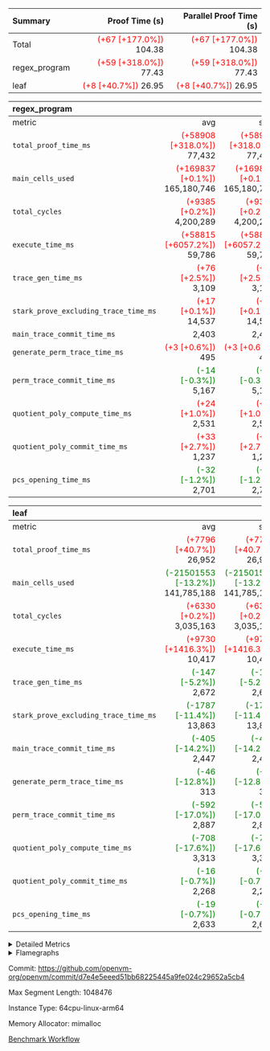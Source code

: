 | Summary | Proof Time (s) | Parallel Proof Time (s) |
|:---|---:|---:|
| Total | <span style='color: red'>(+67 [+177.0%])</span> 104.38 | <span style='color: red'>(+67 [+177.0%])</span> 104.38 |
| regex_program | <span style='color: red'>(+59 [+318.0%])</span> 77.43 | <span style='color: red'>(+59 [+318.0%])</span> 77.43 |
| leaf | <span style='color: red'>(+8 [+40.7%])</span> 26.95 | <span style='color: red'>(+8 [+40.7%])</span> 26.95 |


| regex_program |||||
|:---|---:|---:|---:|---:|
|metric|avg|sum|max|min|
| `total_proof_time_ms ` | <span style='color: red'>(+58908 [+318.0%])</span> 77,432 | <span style='color: red'>(+58908 [+318.0%])</span> 77,432 | <span style='color: red'>(+58908 [+318.0%])</span> 77,432 | <span style='color: red'>(+58908 [+318.0%])</span> 77,432 |
| `main_cells_used     ` | <span style='color: red'>(+169837 [+0.1%])</span> 165,180,746 | <span style='color: red'>(+169837 [+0.1%])</span> 165,180,746 | <span style='color: red'>(+169837 [+0.1%])</span> 165,180,746 | <span style='color: red'>(+169837 [+0.1%])</span> 165,180,746 |
| `total_cycles        ` | <span style='color: red'>(+9385 [+0.2%])</span> 4,200,289 | <span style='color: red'>(+9385 [+0.2%])</span> 4,200,289 | <span style='color: red'>(+9385 [+0.2%])</span> 4,200,289 | <span style='color: red'>(+9385 [+0.2%])</span> 4,200,289 |
| `execute_time_ms     ` | <span style='color: red'>(+58815 [+6057.2%])</span> 59,786 | <span style='color: red'>(+58815 [+6057.2%])</span> 59,786 | <span style='color: red'>(+58815 [+6057.2%])</span> 59,786 | <span style='color: red'>(+58815 [+6057.2%])</span> 59,786 |
| `trace_gen_time_ms   ` | <span style='color: red'>(+76 [+2.5%])</span> 3,109 | <span style='color: red'>(+76 [+2.5%])</span> 3,109 | <span style='color: red'>(+76 [+2.5%])</span> 3,109 | <span style='color: red'>(+76 [+2.5%])</span> 3,109 |
| `stark_prove_excluding_trace_time_ms` | <span style='color: red'>(+17 [+0.1%])</span> 14,537 | <span style='color: red'>(+17 [+0.1%])</span> 14,537 | <span style='color: red'>(+17 [+0.1%])</span> 14,537 | <span style='color: red'>(+17 [+0.1%])</span> 14,537 |
| `main_trace_commit_time_ms` |  2,403 |  2,403 |  2,403 |  2,403 |
| `generate_perm_trace_time_ms` | <span style='color: red'>(+3 [+0.6%])</span> 495 | <span style='color: red'>(+3 [+0.6%])</span> 495 | <span style='color: red'>(+3 [+0.6%])</span> 495 | <span style='color: red'>(+3 [+0.6%])</span> 495 |
| `perm_trace_commit_time_ms` | <span style='color: green'>(-14 [-0.3%])</span> 5,167 | <span style='color: green'>(-14 [-0.3%])</span> 5,167 | <span style='color: green'>(-14 [-0.3%])</span> 5,167 | <span style='color: green'>(-14 [-0.3%])</span> 5,167 |
| `quotient_poly_compute_time_ms` | <span style='color: red'>(+24 [+1.0%])</span> 2,531 | <span style='color: red'>(+24 [+1.0%])</span> 2,531 | <span style='color: red'>(+24 [+1.0%])</span> 2,531 | <span style='color: red'>(+24 [+1.0%])</span> 2,531 |
| `quotient_poly_commit_time_ms` | <span style='color: red'>(+33 [+2.7%])</span> 1,237 | <span style='color: red'>(+33 [+2.7%])</span> 1,237 | <span style='color: red'>(+33 [+2.7%])</span> 1,237 | <span style='color: red'>(+33 [+2.7%])</span> 1,237 |
| `pcs_opening_time_ms ` | <span style='color: green'>(-32 [-1.2%])</span> 2,701 | <span style='color: green'>(-32 [-1.2%])</span> 2,701 | <span style='color: green'>(-32 [-1.2%])</span> 2,701 | <span style='color: green'>(-32 [-1.2%])</span> 2,701 |

| leaf |||||
|:---|---:|---:|---:|---:|
|metric|avg|sum|max|min|
| `total_proof_time_ms ` | <span style='color: red'>(+7796 [+40.7%])</span> 26,952 | <span style='color: red'>(+7796 [+40.7%])</span> 26,952 | <span style='color: red'>(+7796 [+40.7%])</span> 26,952 | <span style='color: red'>(+7796 [+40.7%])</span> 26,952 |
| `main_cells_used     ` | <span style='color: green'>(-21501553 [-13.2%])</span> 141,785,188 | <span style='color: green'>(-21501553 [-13.2%])</span> 141,785,188 | <span style='color: green'>(-21501553 [-13.2%])</span> 141,785,188 | <span style='color: green'>(-21501553 [-13.2%])</span> 141,785,188 |
| `total_cycles        ` | <span style='color: red'>(+6330 [+0.2%])</span> 3,035,163 | <span style='color: red'>(+6330 [+0.2%])</span> 3,035,163 | <span style='color: red'>(+6330 [+0.2%])</span> 3,035,163 | <span style='color: red'>(+6330 [+0.2%])</span> 3,035,163 |
| `execute_time_ms     ` | <span style='color: red'>(+9730 [+1416.3%])</span> 10,417 | <span style='color: red'>(+9730 [+1416.3%])</span> 10,417 | <span style='color: red'>(+9730 [+1416.3%])</span> 10,417 | <span style='color: red'>(+9730 [+1416.3%])</span> 10,417 |
| `trace_gen_time_ms   ` | <span style='color: green'>(-147 [-5.2%])</span> 2,672 | <span style='color: green'>(-147 [-5.2%])</span> 2,672 | <span style='color: green'>(-147 [-5.2%])</span> 2,672 | <span style='color: green'>(-147 [-5.2%])</span> 2,672 |
| `stark_prove_excluding_trace_time_ms` | <span style='color: green'>(-1787 [-11.4%])</span> 13,863 | <span style='color: green'>(-1787 [-11.4%])</span> 13,863 | <span style='color: green'>(-1787 [-11.4%])</span> 13,863 | <span style='color: green'>(-1787 [-11.4%])</span> 13,863 |
| `main_trace_commit_time_ms` | <span style='color: green'>(-405 [-14.2%])</span> 2,447 | <span style='color: green'>(-405 [-14.2%])</span> 2,447 | <span style='color: green'>(-405 [-14.2%])</span> 2,447 | <span style='color: green'>(-405 [-14.2%])</span> 2,447 |
| `generate_perm_trace_time_ms` | <span style='color: green'>(-46 [-12.8%])</span> 313 | <span style='color: green'>(-46 [-12.8%])</span> 313 | <span style='color: green'>(-46 [-12.8%])</span> 313 | <span style='color: green'>(-46 [-12.8%])</span> 313 |
| `perm_trace_commit_time_ms` | <span style='color: green'>(-592 [-17.0%])</span> 2,887 | <span style='color: green'>(-592 [-17.0%])</span> 2,887 | <span style='color: green'>(-592 [-17.0%])</span> 2,887 | <span style='color: green'>(-592 [-17.0%])</span> 2,887 |
| `quotient_poly_compute_time_ms` | <span style='color: green'>(-708 [-17.6%])</span> 3,313 | <span style='color: green'>(-708 [-17.6%])</span> 3,313 | <span style='color: green'>(-708 [-17.6%])</span> 3,313 | <span style='color: green'>(-708 [-17.6%])</span> 3,313 |
| `quotient_poly_commit_time_ms` | <span style='color: green'>(-16 [-0.7%])</span> 2,268 | <span style='color: green'>(-16 [-0.7%])</span> 2,268 | <span style='color: green'>(-16 [-0.7%])</span> 2,268 | <span style='color: green'>(-16 [-0.7%])</span> 2,268 |
| `pcs_opening_time_ms ` | <span style='color: green'>(-19 [-0.7%])</span> 2,633 | <span style='color: green'>(-19 [-0.7%])</span> 2,633 | <span style='color: green'>(-19 [-0.7%])</span> 2,633 | <span style='color: green'>(-19 [-0.7%])</span> 2,633 |



<details>
<summary>Detailed Metrics</summary>

| group | num_segments | keygen_time_ms | commit_exe_time_ms |
| --- | --- | --- | --- |
| regex_program | 1 | 639 | 43 | 

| group | air_name | quotient_deg | interactions | constraints |
| --- | --- | --- | --- | --- |
| leaf | AccessAdapterAir<2> | 4 | 5 | 12 | 
| leaf | AccessAdapterAir<4> | 4 | 5 | 12 | 
| leaf | AccessAdapterAir<8> | 4 | 5 | 12 | 
| leaf | FriReducedOpeningAir | 4 | 31 | 53 | 
| leaf | NativePoseidon2Air<BabyBearParameters>, 1> | 4 | 176 | 590 | 
| leaf | PhantomAir | 4 | 3 | 4 | 
| leaf | ProgramAir | 1 | 1 | 4 | 
| leaf | VariableRangeCheckerAir | 1 | 1 | 4 | 
| leaf | VmAirWrapper<BranchNativeAdapterAir, BranchEqualCoreAir<1> | 2 | 11 | 23 | 
| leaf | VmAirWrapper<JalNativeAdapterAir, JalCoreAir> | 4 | 7 | 6 | 
| leaf | VmAirWrapper<NativeAdapterAir<2, 0>, PublicValuesCoreAir> | 4 | 11 | 23 | 
| leaf | VmAirWrapper<NativeAdapterAir<2, 1>, FieldArithmeticCoreAir> | 4 | 15 | 23 | 
| leaf | VmAirWrapper<NativeLoadStoreAdapterAir<1>, NativeLoadStoreCoreAir<1> | 4 | 15 | 20 | 
| leaf | VmAirWrapper<NativeLoadStoreAdapterAir<4>, NativeLoadStoreCoreAir<4> | 4 | 15 | 20 | 
| leaf | VmAirWrapper<NativeVectorizedAdapterAir<4>, FieldExtensionCoreAir> | 4 | 15 | 23 | 
| leaf | VmConnectorAir | 4 | 3 | 8 | 
| leaf | VolatileBoundaryAir | 4 | 4 | 16 | 
| regex_program | AccessAdapterAir<16> | 2 | 5 | 14 | 
| regex_program | AccessAdapterAir<2> | 2 | 5 | 14 | 
| regex_program | AccessAdapterAir<32> | 2 | 5 | 14 | 
| regex_program | AccessAdapterAir<4> | 2 | 5 | 14 | 
| regex_program | AccessAdapterAir<64> | 2 | 5 | 14 | 
| regex_program | AccessAdapterAir<8> | 2 | 5 | 14 | 
| regex_program | BitwiseOperationLookupAir<8> | 2 | 2 | 4 | 
| regex_program | KeccakVmAir | 2 | 321 | 4,571 | 
| regex_program | MemoryMerkleAir<8> | 2 | 4 | 40 | 
| regex_program | PersistentBoundaryAir<8> | 2 | 3 | 6 | 
| regex_program | PhantomAir | 2 | 3 | 5 | 
| regex_program | Poseidon2PeripheryAir<BabyBearParameters>, 1> | 2 | 1 | 286 | 
| regex_program | ProgramAir | 1 | 1 | 4 | 
| regex_program | RangeTupleCheckerAir<2> | 1 | 1 | 4 | 
| regex_program | VariableRangeCheckerAir | 1 | 1 | 4 | 
| regex_program | VmAirWrapper<Rv32BaseAluAdapterAir, BaseAluCoreAir<4, 8> | 2 | 19 | 43 | 
| regex_program | VmAirWrapper<Rv32BaseAluAdapterAir, LessThanCoreAir<4, 8> | 2 | 17 | 39 | 
| regex_program | VmAirWrapper<Rv32BaseAluAdapterAir, ShiftCoreAir<4, 8> | 2 | 23 | 90 | 
| regex_program | VmAirWrapper<Rv32BranchAdapterAir, BranchEqualCoreAir<4> | 2 | 11 | 25 | 
| regex_program | VmAirWrapper<Rv32BranchAdapterAir, BranchLessThanCoreAir<4, 8> | 2 | 13 | 41 | 
| regex_program | VmAirWrapper<Rv32CondRdWriteAdapterAir, Rv32JalLuiCoreAir> | 2 | 10 | 22 | 
| regex_program | VmAirWrapper<Rv32HintStoreAdapterAir, Rv32HintStoreCoreAir> | 2 | 15 | 17 | 
| regex_program | VmAirWrapper<Rv32JalrAdapterAir, Rv32JalrCoreAir> | 2 | 16 | 20 | 
| regex_program | VmAirWrapper<Rv32LoadStoreAdapterAir, LoadSignExtendCoreAir<4, 8> | 2 | 18 | 33 | 
| regex_program | VmAirWrapper<Rv32LoadStoreAdapterAir, LoadStoreCoreAir<4> | 2 | 17 | 38 | 
| regex_program | VmAirWrapper<Rv32MultAdapterAir, DivRemCoreAir<4, 8> | 2 | 25 | 88 | 
| regex_program | VmAirWrapper<Rv32MultAdapterAir, MulHCoreAir<4, 8> | 2 | 24 | 38 | 
| regex_program | VmAirWrapper<Rv32MultAdapterAir, MultiplicationCoreAir<4, 8> | 2 | 19 | 26 | 
| regex_program | VmAirWrapper<Rv32RdWriteAdapterAir, Rv32AuipcCoreAir> | 2 | 11 | 15 | 
| regex_program | VmConnectorAir | 2 | 3 | 9 | 

| group | air_name | dsl_ir | idx | opcode | cells_used |
| --- | --- | --- | --- | --- | --- |
| leaf | <BranchNativeAdapterAir,BranchEqualCoreAir<1>> | AssertEqE | 0 | BNE | 6,348 | 
| leaf | <BranchNativeAdapterAir,BranchEqualCoreAir<1>> | AssertEqEI | 0 | BNE | 92 | 
| leaf | <BranchNativeAdapterAir,BranchEqualCoreAir<1>> | AssertEqF | 0 | BNE | 72,312 | 
| leaf | <BranchNativeAdapterAir,BranchEqualCoreAir<1>> | AssertEqV | 0 | BNE | 36,110 | 
| leaf | <BranchNativeAdapterAir,BranchEqualCoreAir<1>> | AssertEqVI | 0 | BNE | 7,337 | 
| leaf | <BranchNativeAdapterAir,BranchEqualCoreAir<1>> | AssertNonZero | 0 | BEQ | 23 | 
| leaf | <BranchNativeAdapterAir,BranchEqualCoreAir<1>> | IfEq | 0 | BNE | 3,312 | 
| leaf | <BranchNativeAdapterAir,BranchEqualCoreAir<1>> | IfEqI | 0 | BNE | 566,191 | 
| leaf | <BranchNativeAdapterAir,BranchEqualCoreAir<1>> | IfNe | 0 | BEQ | 3,381 | 
| leaf | <BranchNativeAdapterAir,BranchEqualCoreAir<1>> | IfNeI | 0 | BEQ | 3,105 | 
| leaf | <BranchNativeAdapterAir,BranchEqualCoreAir<1>> | ZipFor | 0 | BNE | 13,254,785 | 
| leaf | <JalNativeAdapterAir,JalCoreAir> |  | 0 | JAL | 10 | 
| leaf | <JalNativeAdapterAir,JalCoreAir> | IfEqI | 0 | JAL | 91,600 | 
| leaf | <JalNativeAdapterAir,JalCoreAir> | IfNe | 0 | JAL | 30 | 
| leaf | <JalNativeAdapterAir,JalCoreAir> | ZipFor | 0 | JAL | 348,480 | 
| leaf | <NativeAdapterAir<2, 0>,PublicValuesCoreAir> | Publish | 0 | PUBLISH | 828 | 
| leaf | <NativeAdapterAir<2, 1>,FieldArithmeticCoreAir> |  | 0 | ADD | 30 | 
| leaf | <NativeAdapterAir<2, 1>,FieldArithmeticCoreAir> | AddEFFI | 0 | ADD | 23,280 | 
| leaf | <NativeAdapterAir<2, 1>,FieldArithmeticCoreAir> | AddEFI | 0 | ADD | 25,800 | 
| leaf | <NativeAdapterAir<2, 1>,FieldArithmeticCoreAir> | AddEI | 0 | ADD | 2,780,160 | 
| leaf | <NativeAdapterAir<2, 1>,FieldArithmeticCoreAir> | AddF | 0 | ADD | 94,650 | 
| leaf | <NativeAdapterAir<2, 1>,FieldArithmeticCoreAir> | AddFI | 0 | ADD | 490,860 | 
| leaf | <NativeAdapterAir<2, 1>,FieldArithmeticCoreAir> | AddV | 0 | ADD | 1,379,730 | 
| leaf | <NativeAdapterAir<2, 1>,FieldArithmeticCoreAir> | AddVI | 0 | ADD | 3,119,640 | 
| leaf | <NativeAdapterAir<2, 1>,FieldArithmeticCoreAir> | Alloc | 0 | ADD | 3,443,820 | 
| leaf | <NativeAdapterAir<2, 1>,FieldArithmeticCoreAir> | Alloc | 0 | MUL | 950,910 | 
| leaf | <NativeAdapterAir<2, 1>,FieldArithmeticCoreAir> | CastFV | 0 | ADD | 4,620 | 
| leaf | <NativeAdapterAir<2, 1>,FieldArithmeticCoreAir> | DivEIN | 0 | ADD | 9,000 | 
| leaf | <NativeAdapterAir<2, 1>,FieldArithmeticCoreAir> | DivF | 0 | DIV | 231,840 | 
| leaf | <NativeAdapterAir<2, 1>,FieldArithmeticCoreAir> | DivFIN | 0 | DIV | 5,310 | 
| leaf | <NativeAdapterAir<2, 1>,FieldArithmeticCoreAir> | ImmE | 0 | ADD | 492,360 | 
| leaf | <NativeAdapterAir<2, 1>,FieldArithmeticCoreAir> | ImmF | 0 | ADD | 139,110 | 
| leaf | <NativeAdapterAir<2, 1>,FieldArithmeticCoreAir> | ImmV | 0 | ADD | 171,630 | 
| leaf | <NativeAdapterAir<2, 1>,FieldArithmeticCoreAir> | LoadE | 0 | ADD | 356,580 | 
| leaf | <NativeAdapterAir<2, 1>,FieldArithmeticCoreAir> | LoadE | 0 | MUL | 356,580 | 
| leaf | <NativeAdapterAir<2, 1>,FieldArithmeticCoreAir> | LoadF | 0 | ADD | 464,760 | 
| leaf | <NativeAdapterAir<2, 1>,FieldArithmeticCoreAir> | LoadF | 0 | MUL | 310,410 | 
| leaf | <NativeAdapterAir<2, 1>,FieldArithmeticCoreAir> | LoadHeapPtr | 0 | ADD | 30 | 
| leaf | <NativeAdapterAir<2, 1>,FieldArithmeticCoreAir> | LoadV | 0 | ADD | 1,582,230 | 
| leaf | <NativeAdapterAir<2, 1>,FieldArithmeticCoreAir> | LoadV | 0 | MUL | 1,420,020 | 
| leaf | <NativeAdapterAir<2, 1>,FieldArithmeticCoreAir> | MulEF | 0 | MUL | 123,840 | 
| leaf | <NativeAdapterAir<2, 1>,FieldArithmeticCoreAir> | MulEFI | 0 | MUL | 240,600 | 
| leaf | <NativeAdapterAir<2, 1>,FieldArithmeticCoreAir> | MulEI | 0 | ADD | 599,880 | 
| leaf | <NativeAdapterAir<2, 1>,FieldArithmeticCoreAir> | MulF | 0 | MUL | 1,024,410 | 
| leaf | <NativeAdapterAir<2, 1>,FieldArithmeticCoreAir> | MulFI | 0 | MUL | 90,300 | 
| leaf | <NativeAdapterAir<2, 1>,FieldArithmeticCoreAir> | MulVI | 0 | MUL | 373,320 | 
| leaf | <NativeAdapterAir<2, 1>,FieldArithmeticCoreAir> | NegE | 0 | MUL | 12,840 | 
| leaf | <NativeAdapterAir<2, 1>,FieldArithmeticCoreAir> | StoreE | 0 | ADD | 303,660 | 
| leaf | <NativeAdapterAir<2, 1>,FieldArithmeticCoreAir> | StoreE | 0 | MUL | 303,660 | 
| leaf | <NativeAdapterAir<2, 1>,FieldArithmeticCoreAir> | StoreF | 0 | ADD | 31,680 | 
| leaf | <NativeAdapterAir<2, 1>,FieldArithmeticCoreAir> | StoreF | 0 | MUL | 19,080 | 
| leaf | <NativeAdapterAir<2, 1>,FieldArithmeticCoreAir> | StoreHeapPtr | 0 | ADD | 30 | 
| leaf | <NativeAdapterAir<2, 1>,FieldArithmeticCoreAir> | StoreV | 0 | ADD | 471,570 | 
| leaf | <NativeAdapterAir<2, 1>,FieldArithmeticCoreAir> | StoreV | 0 | MUL | 319,290 | 
| leaf | <NativeAdapterAir<2, 1>,FieldArithmeticCoreAir> | SubEF | 0 | ADD | 645,480 | 
| leaf | <NativeAdapterAir<2, 1>,FieldArithmeticCoreAir> | SubEF | 0 | SUB | 215,160 | 
| leaf | <NativeAdapterAir<2, 1>,FieldArithmeticCoreAir> | SubEFI | 0 | ADD | 286,320 | 
| leaf | <NativeAdapterAir<2, 1>,FieldArithmeticCoreAir> | SubEI | 0 | ADD | 18,000 | 
| leaf | <NativeAdapterAir<2, 1>,FieldArithmeticCoreAir> | SubFI | 0 | SUB | 89,490 | 
| leaf | <NativeAdapterAir<2, 1>,FieldArithmeticCoreAir> | SubV | 0 | SUB | 212,490 | 
| leaf | <NativeAdapterAir<2, 1>,FieldArithmeticCoreAir> | SubVI | 0 | SUB | 31,590 | 
| leaf | <NativeAdapterAir<2, 1>,FieldArithmeticCoreAir> | SubVIN | 0 | SUB | 26,460 | 
| leaf | <NativeAdapterAir<2, 1>,FieldArithmeticCoreAir> | UnsafeCastVF | 0 | ADD | 4,110 | 
| leaf | <NativeAdapterAir<2, 1>,FieldArithmeticCoreAir> | ZipFor | 0 | ADD | 18,206,820 | 
| leaf | <NativeLoadStoreAdapterAir<1>,NativeLoadStoreCoreAir<1>> | LoadF | 0 | LOADW | 755,850 | 
| leaf | <NativeLoadStoreAdapterAir<1>,NativeLoadStoreCoreAir<1>> | LoadV | 0 | LOADW | 3,918,575 | 
| leaf | <NativeLoadStoreAdapterAir<1>,NativeLoadStoreCoreAir<1>> | StoreF | 0 | STOREW | 233,575 | 
| leaf | <NativeLoadStoreAdapterAir<1>,NativeLoadStoreCoreAir<1>> | StoreHintWord | 0 | HINT_STOREW | 12,472,550 | 
| leaf | <NativeLoadStoreAdapterAir<1>,NativeLoadStoreCoreAir<1>> | StoreV | 0 | STOREW | 1,646,750 | 
| leaf | <NativeLoadStoreAdapterAir<4>,NativeLoadStoreCoreAir<4>> | LoadE | 0 | LOADW | 1,343,680 | 
| leaf | <NativeLoadStoreAdapterAir<4>,NativeLoadStoreCoreAir<4>> | StoreE | 0 | STOREW | 533,460 | 
| leaf | <NativeVectorizedAdapterAir<4>,FieldExtensionCoreAir> | AddE | 0 | FE4ADD | 1,902,280 | 
| leaf | <NativeVectorizedAdapterAir<4>,FieldExtensionCoreAir> | DivE | 0 | BBE4DIV | 321,360 | 
| leaf | <NativeVectorizedAdapterAir<4>,FieldExtensionCoreAir> | DivEIN | 0 | BBE4DIV | 3,000 | 
| leaf | <NativeVectorizedAdapterAir<4>,FieldExtensionCoreAir> | MulE | 0 | BBE4MUL | 1,830,200 | 
| leaf | <NativeVectorizedAdapterAir<4>,FieldExtensionCoreAir> | MulEI | 0 | BBE4MUL | 199,960 | 
| leaf | <NativeVectorizedAdapterAir<4>,FieldExtensionCoreAir> | SubE | 0 | FE4SUB | 668,920 | 
| leaf | FriReducedOpeningAir | FriReducedOpening | 0 | FRI_REDUCED_OPENING | 14,517,048 | 
| leaf | PhantomAir | CT-ExtractPublicValuesCommit | 0 | PHANTOM | 12 | 
| leaf | PhantomAir | CT-InitializePcsConst | 0 | PHANTOM | 12 | 
| leaf | PhantomAir | CT-ReadProofsFromInput | 0 | PHANTOM | 12 | 
| leaf | PhantomAir | CT-VerifyProofs | 0 | PHANTOM | 12 | 
| leaf | PhantomAir | CT-cache-generator-powers | 0 | PHANTOM | 4,032 | 
| leaf | PhantomAir | CT-compute-reduced-opening | 0 | PHANTOM | 4,032 | 
| leaf | PhantomAir | CT-exp-reverse-bits-len | 0 | PHANTOM | 55,440 | 
| leaf | PhantomAir | CT-single-reduced-opening-eval | 0 | PHANTOM | 85,176 | 
| leaf | PhantomAir | CT-stage-c-build-rounds | 0 | PHANTOM | 12 | 
| leaf | PhantomAir | CT-stage-d-verifier-verify | 0 | PHANTOM | 12 | 
| leaf | PhantomAir | CT-stage-d-verify-pcs | 0 | PHANTOM | 12 | 
| leaf | PhantomAir | CT-stage-e-verify-constraints | 0 | PHANTOM | 12 | 
| leaf | PhantomAir | CT-verify-batch | 0 | PHANTOM | 4,032 | 
| leaf | PhantomAir | CT-verify-batch-ext | 0 | PHANTOM | 10,584 | 
| leaf | PhantomAir | CT-verify-query | 0 | PHANTOM | 504 | 
| leaf | PhantomAir | HintBitsF | 0 | PHANTOM | 918 | 
| leaf | PhantomAir | HintInputVec | 0 | PHANTOM | 154,200 | 
| leaf | VerifyBatchAir | Poseidon2CompressBabyBear | 0 | COMP_POS2 | 10,773 | 
| leaf | VerifyBatchAir | Poseidon2PermuteBabyBear | 0 | PERM_POS2 | 22,743 | 
| leaf | VerifyBatchAir | VerifyBatchExt | 0 | VERIFY_BATCH | 4,926,852 | 
| leaf | VerifyBatchAir | VerifyBatchFelt | 0 | VERIFY_BATCH | 17,294,256 | 

| group | air_name | dsl_ir | opcode | segment | cells_used |
| --- | --- | --- | --- | --- | --- |
| regex_program | <Rv32BaseAluAdapterAir,BaseAluCoreAir<4, 8>> |  | ADD | 0 | 36,618,768 | 
| regex_program | <Rv32BaseAluAdapterAir,BaseAluCoreAir<4, 8>> |  | AND | 0 | 1,912,104 | 
| regex_program | <Rv32BaseAluAdapterAir,BaseAluCoreAir<4, 8>> |  | OR | 0 | 847,584 | 
| regex_program | <Rv32BaseAluAdapterAir,BaseAluCoreAir<4, 8>> |  | SUB | 0 | 1,532,952 | 
| regex_program | <Rv32BaseAluAdapterAir,BaseAluCoreAir<4, 8>> |  | XOR | 0 | 344,232 | 
| regex_program | <Rv32BaseAluAdapterAir,LessThanCoreAir<4, 8>> |  | SLT | 0 | 185 | 
| regex_program | <Rv32BaseAluAdapterAir,LessThanCoreAir<4, 8>> |  | SLTU | 0 | 1,237,798 | 
| regex_program | <Rv32BaseAluAdapterAir,ShiftCoreAir<4, 8>> |  | SLL | 0 | 11,318,044 | 
| regex_program | <Rv32BaseAluAdapterAir,ShiftCoreAir<4, 8>> |  | SRA | 0 | 53 | 
| regex_program | <Rv32BaseAluAdapterAir,ShiftCoreAir<4, 8>> |  | SRL | 0 | 269,770 | 
| regex_program | <Rv32BranchAdapterAir,BranchEqualCoreAir<4>> |  | BEQ | 0 | 4,880,538 | 
| regex_program | <Rv32BranchAdapterAir,BranchEqualCoreAir<4>> |  | BNE | 0 | 2,691,832 | 
| regex_program | <Rv32BranchAdapterAir,BranchLessThanCoreAir<4, 8>> |  | BGE | 0 | 9,408 | 
| regex_program | <Rv32BranchAdapterAir,BranchLessThanCoreAir<4, 8>> |  | BGEU | 0 | 3,890,944 | 
| regex_program | <Rv32BranchAdapterAir,BranchLessThanCoreAir<4, 8>> |  | BLT | 0 | 164,512 | 
| regex_program | <Rv32BranchAdapterAir,BranchLessThanCoreAir<4, 8>> |  | BLTU | 0 | 2,273,600 | 
| regex_program | <Rv32CondRdWriteAdapterAir,Rv32JalLuiCoreAir> |  | JAL | 0 | 1,190,322 | 
| regex_program | <Rv32CondRdWriteAdapterAir,Rv32JalLuiCoreAir> |  | LUI | 0 | 800,964 | 
| regex_program | <Rv32HintStoreAdapterAir,Rv32HintStoreCoreAir> |  | HINT_STOREW | 0 | 331,942 | 
| regex_program | <Rv32JalrAdapterAir,Rv32JalrCoreAir> |  | JALR | 0 | 3,652,404 | 
| regex_program | <Rv32LoadStoreAdapterAir,LoadSignExtendCoreAir<4, 8>> |  | LOADB | 0 | 24,255 | 
| regex_program | <Rv32LoadStoreAdapterAir,LoadSignExtendCoreAir<4, 8>> |  | LOADH | 0 | 280 | 
| regex_program | <Rv32LoadStoreAdapterAir,LoadStoreCoreAir<4>> |  | LOADBU | 0 | 1,093,200 | 
| regex_program | <Rv32LoadStoreAdapterAir,LoadStoreCoreAir<4>> |  | LOADHU | 0 | 3,800 | 
| regex_program | <Rv32LoadStoreAdapterAir,LoadStoreCoreAir<4>> |  | LOADW | 0 | 45,715,640 | 
| regex_program | <Rv32LoadStoreAdapterAir,LoadStoreCoreAir<4>> |  | STOREB | 0 | 509,480 | 
| regex_program | <Rv32LoadStoreAdapterAir,LoadStoreCoreAir<4>> |  | STOREH | 0 | 402,960 | 
| regex_program | <Rv32LoadStoreAdapterAir,LoadStoreCoreAir<4>> |  | STOREW | 0 | 30,916,880 | 
| regex_program | <Rv32MultAdapterAir,DivRemCoreAir<4, 8>> |  | DIVU | 0 | 6,498 | 
| regex_program | <Rv32MultAdapterAir,MulHCoreAir<4, 8>> |  | MULHU | 0 | 9,516 | 
| regex_program | <Rv32MultAdapterAir,MultiplicationCoreAir<4, 8>> |  | MUL | 0 | 1,614,697 | 
| regex_program | <Rv32RdWriteAdapterAir,Rv32AuipcCoreAir> |  | AUIPC | 0 | 830,676 | 
| regex_program | KeccakVmAir |  | KECCAK256 | 0 | 75,936 | 
| regex_program | PhantomAir |  | PHANTOM | 0 | 1,734 | 

| group | air_name | idx | rows | prep_cols | perm_cols | main_cols | cells |
| --- | --- | --- | --- | --- | --- | --- | --- |
| leaf | AccessAdapterAir<2> | 0 | 1,048,576 |  | 16 | 11 | 28,311,552 | 
| leaf | AccessAdapterAir<4> | 0 | 524,288 |  | 16 | 13 | 15,204,352 | 
| leaf | AccessAdapterAir<8> | 0 | 512 |  | 16 | 17 | 16,896 | 
| leaf | FriReducedOpeningAir | 0 | 1,048,576 |  | 36 | 26 | 65,011,712 | 
| leaf | NativePoseidon2Air<BabyBearParameters>, 1> | 0 | 65,536 |  | 356 | 399 | 49,479,680 | 
| leaf | PhantomAir | 0 | 65,536 |  | 8 | 6 | 917,504 | 
| leaf | ProgramAir | 0 | 262,144 |  | 8 | 10 | 4,718,592 | 
| leaf | VariableRangeCheckerAir | 0 | 262,144 | 2 | 8 | 1 | 2,359,296 | 
| leaf | VmAirWrapper<BranchNativeAdapterAir, BranchEqualCoreAir<1> | 0 | 1,048,576 |  | 28 | 23 | 53,477,376 | 
| leaf | VmAirWrapper<JalNativeAdapterAir, JalCoreAir> | 0 | 65,536 |  | 12 | 10 | 1,441,792 | 
| leaf | VmAirWrapper<NativeAdapterAir<2, 0>, PublicValuesCoreAir> | 0 | 64 |  | 16 | 23 | 2,496 | 
| leaf | VmAirWrapper<NativeAdapterAir<2, 1>, FieldArithmeticCoreAir> | 0 | 2,097,152 |  | 20 | 30 | 104,857,600 | 
| leaf | VmAirWrapper<NativeLoadStoreAdapterAir<1>, NativeLoadStoreCoreAir<1> | 0 | 1,048,576 |  | 36 | 25 | 63,963,136 | 
| leaf | VmAirWrapper<NativeLoadStoreAdapterAir<4>, NativeLoadStoreCoreAir<4> | 0 | 65,536 |  | 36 | 34 | 4,587,520 | 
| leaf | VmAirWrapper<NativeVectorizedAdapterAir<4>, FieldExtensionCoreAir> | 0 | 131,072 |  | 20 | 40 | 7,864,320 | 
| leaf | VmConnectorAir | 0 | 2 | 1 | 8 | 4 | 24 | 
| leaf | VolatileBoundaryAir | 0 | 1,048,576 |  | 8 | 11 | 19,922,944 | 

| group | air_name | segment | rows | prep_cols | perm_cols | main_cols | cells |
| --- | --- | --- | --- | --- | --- | --- | --- |
| regex_program | AccessAdapterAir<2> | 0 | 64 |  | 24 | 11 | 2,240 | 
| regex_program | AccessAdapterAir<4> | 0 | 32 |  | 24 | 13 | 1,184 | 
| regex_program | AccessAdapterAir<8> | 0 | 131,072 |  | 24 | 17 | 5,373,952 | 
| regex_program | BitwiseOperationLookupAir<8> | 0 | 65,536 | 3 | 8 | 2 | 655,360 | 
| regex_program | KeccakVmAir | 0 | 32 |  | 1,288 | 3,164 | 142,464 | 
| regex_program | MemoryMerkleAir<8> | 0 | 131,072 |  | 20 | 32 | 6,815,744 | 
| regex_program | PersistentBoundaryAir<8> | 0 | 131,072 |  | 12 | 20 | 4,194,304 | 
| regex_program | PhantomAir | 0 | 512 |  | 12 | 6 | 9,216 | 
| regex_program | Poseidon2PeripheryAir<BabyBearParameters>, 1> | 0 | 16,384 |  | 8 | 300 | 5,046,272 | 
| regex_program | ProgramAir | 0 | 131,072 |  | 8 | 10 | 2,359,296 | 
| regex_program | RangeTupleCheckerAir<2> | 0 | 524,288 | 2 | 8 | 1 | 4,718,592 | 
| regex_program | VariableRangeCheckerAir | 0 | 262,144 | 2 | 8 | 1 | 2,359,296 | 
| regex_program | VmAirWrapper<Rv32BaseAluAdapterAir, BaseAluCoreAir<4, 8> | 0 | 2,097,152 |  | 80 | 36 | 243,269,632 | 
| regex_program | VmAirWrapper<Rv32BaseAluAdapterAir, LessThanCoreAir<4, 8> | 0 | 65,536 |  | 40 | 37 | 5,046,272 | 
| regex_program | VmAirWrapper<Rv32BaseAluAdapterAir, ShiftCoreAir<4, 8> | 0 | 262,144 |  | 52 | 53 | 27,525,120 | 
| regex_program | VmAirWrapper<Rv32BranchAdapterAir, BranchEqualCoreAir<4> | 0 | 524,288 |  | 48 | 26 | 38,797,312 | 
| regex_program | VmAirWrapper<Rv32BranchAdapterAir, BranchLessThanCoreAir<4, 8> | 0 | 262,144 |  | 56 | 32 | 23,068,672 | 
| regex_program | VmAirWrapper<Rv32CondRdWriteAdapterAir, Rv32JalLuiCoreAir> | 0 | 131,072 |  | 44 | 18 | 8,126,464 | 
| regex_program | VmAirWrapper<Rv32HintStoreAdapterAir, Rv32HintStoreCoreAir> | 0 | 16,384 |  | 36 | 26 | 1,015,808 | 
| regex_program | VmAirWrapper<Rv32JalrAdapterAir, Rv32JalrCoreAir> | 0 | 131,072 |  | 36 | 28 | 8,388,608 | 
| regex_program | VmAirWrapper<Rv32LoadStoreAdapterAir, LoadSignExtendCoreAir<4, 8> | 0 | 1,024 |  | 76 | 35 | 113,664 | 
| regex_program | VmAirWrapper<Rv32LoadStoreAdapterAir, LoadStoreCoreAir<4> | 0 | 2,097,152 |  | 72 | 40 | 234,881,024 | 
| regex_program | VmAirWrapper<Rv32MultAdapterAir, DivRemCoreAir<4, 8> | 0 | 128 |  | 104 | 57 | 20,608 | 
| regex_program | VmAirWrapper<Rv32MultAdapterAir, MulHCoreAir<4, 8> | 0 | 256 |  | 100 | 39 | 35,584 | 
| regex_program | VmAirWrapper<Rv32MultAdapterAir, MultiplicationCoreAir<4, 8> | 0 | 65,536 |  | 80 | 31 | 7,274,496 | 
| regex_program | VmAirWrapper<Rv32RdWriteAdapterAir, Rv32AuipcCoreAir> | 0 | 65,536 |  | 28 | 21 | 3,211,264 | 
| regex_program | VmConnectorAir | 0 | 2 | 1 | 12 | 4 | 32 | 

| group | chip_name | idx | rows_used |
| --- | --- | --- | --- |
| leaf | <BranchNativeAdapterAir,BranchEqualCoreAir<1>> | 0 | 606,652 | 
| leaf | <JalNativeAdapterAir,JalCoreAir> | 0 | 44,012 | 
| leaf | <NativeAdapterAir<2, 0>,PublicValuesCoreAir> | 0 | 36 | 
| leaf | <NativeAdapterAir<2, 1>,FieldArithmeticCoreAir> | 0 | 1,383,449 | 
| leaf | <NativeLoadStoreAdapterAir<1>,NativeLoadStoreCoreAir<1>> | 0 | 761,092 | 
| leaf | <NativeLoadStoreAdapterAir<4>,NativeLoadStoreCoreAir<4>> | 0 | 55,210 | 
| leaf | <NativeVectorizedAdapterAir<4>,FieldExtensionCoreAir> | 0 | 123,143 | 
| leaf | AccessAdapter<2> | 0 | 664,254 | 
| leaf | AccessAdapter<4> | 0 | 326,626 | 
| leaf | AccessAdapter<8> | 0 | 336 | 
| leaf | Boundary | 0 | 990,486 | 
| leaf | FriReducedOpeningAir | 0 | 558,348 | 
| leaf | PhantomAir | 0 | 53,169 | 
| leaf | ProgramChip | 0 | 250,786 | 
| leaf | VariableRangeCheckerAir | 0 | 262,144 | 
| leaf | VerifyBatchAir | 0 | 55,776 | 
| leaf | VmConnectorAir | 0 | 2 | 

| group | chip_name | segment | rows_used |
| --- | --- | --- | --- |
| regex_program | <Rv32BaseAluAdapterAir,BaseAluCoreAir<4, 8>> | 0 | 1,145,990 | 
| regex_program | <Rv32BaseAluAdapterAir,LessThanCoreAir<4, 8>> | 0 | 33,459 | 
| regex_program | <Rv32BaseAluAdapterAir,ShiftCoreAir<4, 8>> | 0 | 218,639 | 
| regex_program | <Rv32BranchAdapterAir,BranchEqualCoreAir<4>> | 0 | 291,245 | 
| regex_program | <Rv32BranchAdapterAir,BranchLessThanCoreAir<4, 8>> | 0 | 198,077 | 
| regex_program | <Rv32CondRdWriteAdapterAir,Rv32JalLuiCoreAir> | 0 | 110,627 | 
| regex_program | <Rv32HintStoreAdapterAir,Rv32HintStoreCoreAir> | 0 | 12,767 | 
| regex_program | <Rv32JalrAdapterAir,Rv32JalrCoreAir> | 0 | 130,443 | 
| regex_program | <Rv32LoadStoreAdapterAir,LoadSignExtendCoreAir<4, 8>> | 0 | 701 | 
| regex_program | <Rv32LoadStoreAdapterAir,LoadStoreCoreAir<4>> | 0 | 1,966,049 | 
| regex_program | <Rv32MultAdapterAir,DivRemCoreAir<4, 8>> | 0 | 114 | 
| regex_program | <Rv32MultAdapterAir,MulHCoreAir<4, 8>> | 0 | 244 | 
| regex_program | <Rv32MultAdapterAir,MultiplicationCoreAir<4, 8>> | 0 | 52,087 | 
| regex_program | <Rv32RdWriteAdapterAir,Rv32AuipcCoreAir> | 0 | 39,557 | 
| regex_program | AccessAdapter<2> | 0 | 42 | 
| regex_program | AccessAdapter<4> | 0 | 22 | 
| regex_program | AccessAdapter<8> | 0 | 69,206 | 
| regex_program | Arc<BabyBearParameters>, 1> | 0 | 13,953 | 
| regex_program | BitwiseOperationLookupAir<8> | 0 | 65,536 | 
| regex_program | Boundary | 0 | 69,206 | 
| regex_program | KeccakVmAir | 0 | 24 | 
| regex_program | Merkle | 0 | 70,392 | 
| regex_program | PhantomAir | 0 | 289 | 
| regex_program | ProgramChip | 0 | 89,891 | 
| regex_program | RangeTupleCheckerAir<2> | 0 | 524,288 | 
| regex_program | VariableRangeCheckerAir | 0 | 262,144 | 
| regex_program | VmConnectorAir | 0 | 2 | 

| group | dsl_ir | idx | opcode | frequency |
| --- | --- | --- | --- | --- |
| leaf |  | 0 | ADD | 2 | 
| leaf |  | 0 | JAL | 1 | 
| leaf | AddE | 0 | FE4ADD | 47,557 | 
| leaf | AddEFFI | 0 | ADD | 776 | 
| leaf | AddEFI | 0 | ADD | 860 | 
| leaf | AddEI | 0 | ADD | 92,672 | 
| leaf | AddF | 0 | ADD | 3,155 | 
| leaf | AddFI | 0 | ADD | 16,362 | 
| leaf | AddV | 0 | ADD | 45,991 | 
| leaf | AddVI | 0 | ADD | 103,988 | 
| leaf | Alloc | 0 | ADD | 114,794 | 
| leaf | Alloc | 0 | MUL | 31,697 | 
| leaf | AssertEqE | 0 | BNE | 276 | 
| leaf | AssertEqEI | 0 | BNE | 4 | 
| leaf | AssertEqF | 0 | BNE | 3,144 | 
| leaf | AssertEqV | 0 | BNE | 1,570 | 
| leaf | AssertEqVI | 0 | BNE | 319 | 
| leaf | AssertNonZero | 0 | BEQ | 1 | 
| leaf | CT-ExtractPublicValuesCommit | 0 | PHANTOM | 2 | 
| leaf | CT-InitializePcsConst | 0 | PHANTOM | 2 | 
| leaf | CT-ReadProofsFromInput | 0 | PHANTOM | 2 | 
| leaf | CT-VerifyProofs | 0 | PHANTOM | 2 | 
| leaf | CT-cache-generator-powers | 0 | PHANTOM | 672 | 
| leaf | CT-compute-reduced-opening | 0 | PHANTOM | 672 | 
| leaf | CT-exp-reverse-bits-len | 0 | PHANTOM | 9,240 | 
| leaf | CT-single-reduced-opening-eval | 0 | PHANTOM | 14,196 | 
| leaf | CT-stage-c-build-rounds | 0 | PHANTOM | 2 | 
| leaf | CT-stage-d-verifier-verify | 0 | PHANTOM | 2 | 
| leaf | CT-stage-d-verify-pcs | 0 | PHANTOM | 2 | 
| leaf | CT-stage-e-verify-constraints | 0 | PHANTOM | 2 | 
| leaf | CT-verify-batch | 0 | PHANTOM | 672 | 
| leaf | CT-verify-batch-ext | 0 | PHANTOM | 1,764 | 
| leaf | CT-verify-query | 0 | PHANTOM | 84 | 
| leaf | CastFV | 0 | ADD | 154 | 
| leaf | DivE | 0 | BBE4DIV | 8,034 | 
| leaf | DivEIN | 0 | ADD | 300 | 
| leaf | DivEIN | 0 | BBE4DIV | 75 | 
| leaf | DivF | 0 | DIV | 7,728 | 
| leaf | DivFIN | 0 | DIV | 177 | 
| leaf | FriReducedOpening | 0 | FRI_REDUCED_OPENING | 7,098 | 
| leaf | HintBitsF | 0 | PHANTOM | 153 | 
| leaf | HintInputVec | 0 | PHANTOM | 25,700 | 
| leaf | IfEq | 0 | BNE | 144 | 
| leaf | IfEqI | 0 | BNE | 24,617 | 
| leaf | IfEqI | 0 | JAL | 9,160 | 
| leaf | IfNe | 0 | BEQ | 147 | 
| leaf | IfNe | 0 | JAL | 3 | 
| leaf | IfNeI | 0 | BEQ | 135 | 
| leaf | ImmE | 0 | ADD | 16,412 | 
| leaf | ImmF | 0 | ADD | 4,637 | 
| leaf | ImmV | 0 | ADD | 5,721 | 
| leaf | LoadE | 0 | ADD | 11,886 | 
| leaf | LoadE | 0 | LOADW | 39,520 | 
| leaf | LoadE | 0 | MUL | 11,886 | 
| leaf | LoadF | 0 | ADD | 15,492 | 
| leaf | LoadF | 0 | LOADW | 30,234 | 
| leaf | LoadF | 0 | MUL | 10,347 | 
| leaf | LoadHeapPtr | 0 | ADD | 1 | 
| leaf | LoadV | 0 | ADD | 52,741 | 
| leaf | LoadV | 0 | LOADW | 156,743 | 
| leaf | LoadV | 0 | MUL | 47,334 | 
| leaf | MulE | 0 | BBE4MUL | 45,755 | 
| leaf | MulEF | 0 | MUL | 4,128 | 
| leaf | MulEFI | 0 | MUL | 8,020 | 
| leaf | MulEI | 0 | ADD | 19,996 | 
| leaf | MulEI | 0 | BBE4MUL | 4,999 | 
| leaf | MulF | 0 | MUL | 34,147 | 
| leaf | MulFI | 0 | MUL | 3,010 | 
| leaf | MulVI | 0 | MUL | 12,444 | 
| leaf | NegE | 0 | MUL | 428 | 
| leaf | Poseidon2CompressBabyBear | 0 | COMP_POS2 | 27 | 
| leaf | Poseidon2PermuteBabyBear | 0 | PERM_POS2 | 57 | 
| leaf | Publish | 0 | PUBLISH | 36 | 
| leaf | StoreE | 0 | ADD | 10,122 | 
| leaf | StoreE | 0 | MUL | 10,122 | 
| leaf | StoreE | 0 | STOREW | 15,690 | 
| leaf | StoreF | 0 | ADD | 1,056 | 
| leaf | StoreF | 0 | MUL | 636 | 
| leaf | StoreF | 0 | STOREW | 9,343 | 
| leaf | StoreHeapPtr | 0 | ADD | 1 | 
| leaf | StoreHintWord | 0 | HINT_STOREW | 498,902 | 
| leaf | StoreV | 0 | ADD | 15,719 | 
| leaf | StoreV | 0 | MUL | 10,643 | 
| leaf | StoreV | 0 | STOREW | 65,870 | 
| leaf | SubE | 0 | FE4SUB | 16,723 | 
| leaf | SubEF | 0 | ADD | 21,516 | 
| leaf | SubEF | 0 | SUB | 7,172 | 
| leaf | SubEFI | 0 | ADD | 9,544 | 
| leaf | SubEI | 0 | ADD | 600 | 
| leaf | SubFI | 0 | SUB | 2,983 | 
| leaf | SubV | 0 | SUB | 7,083 | 
| leaf | SubVI | 0 | SUB | 1,053 | 
| leaf | SubVIN | 0 | SUB | 882 | 
| leaf | UnsafeCastVF | 0 | ADD | 137 | 
| leaf | VerifyBatchExt | 0 | VERIFY_BATCH | 882 | 
| leaf | VerifyBatchFelt | 0 | VERIFY_BATCH | 336 | 
| leaf | ZipFor | 0 | ADD | 606,894 | 
| leaf | ZipFor | 0 | BNE | 576,295 | 
| leaf | ZipFor | 0 | JAL | 34,848 | 

| group | dsl_ir | opcode | segment | frequency |
| --- | --- | --- | --- | --- |
| regex_program |  | ADD | 0 | 1,017,188 | 
| regex_program |  | AND | 0 | 53,114 | 
| regex_program |  | AUIPC | 0 | 39,557 | 
| regex_program |  | BEQ | 0 | 187,713 | 
| regex_program |  | BGE | 0 | 294 | 
| regex_program |  | BGEU | 0 | 121,592 | 
| regex_program |  | BLT | 0 | 5,141 | 
| regex_program |  | BLTU | 0 | 71,050 | 
| regex_program |  | BNE | 0 | 103,532 | 
| regex_program |  | DIVU | 0 | 114 | 
| regex_program |  | HINT_STOREW | 0 | 12,767 | 
| regex_program |  | JAL | 0 | 66,129 | 
| regex_program |  | JALR | 0 | 130,443 | 
| regex_program |  | KECCAK256 | 0 | 1 | 
| regex_program |  | LOADB | 0 | 693 | 
| regex_program |  | LOADBU | 0 | 27,330 | 
| regex_program |  | LOADH | 0 | 8 | 
| regex_program |  | LOADHU | 0 | 95 | 
| regex_program |  | LOADW | 0 | 1,142,891 | 
| regex_program |  | LUI | 0 | 44,498 | 
| regex_program |  | MUL | 0 | 52,087 | 
| regex_program |  | MULHU | 0 | 244 | 
| regex_program |  | OR | 0 | 23,544 | 
| regex_program |  | PHANTOM | 0 | 289 | 
| regex_program |  | SLL | 0 | 213,548 | 
| regex_program |  | SLT | 0 | 5 | 
| regex_program |  | SLTU | 0 | 33,454 | 
| regex_program |  | SRA | 0 | 1 | 
| regex_program |  | SRL | 0 | 5,090 | 
| regex_program |  | STOREB | 0 | 12,737 | 
| regex_program |  | STOREH | 0 | 10,074 | 
| regex_program |  | STOREW | 0 | 772,922 | 
| regex_program |  | SUB | 0 | 42,582 | 
| regex_program |  | XOR | 0 | 9,562 | 

| group | idx | trace_gen_time_ms | total_proof_time_ms | total_cycles | total_cells | stark_prove_excluding_trace_time_ms | quotient_poly_compute_time_ms | quotient_poly_commit_time_ms | perm_trace_commit_time_ms | pcs_opening_time_ms | main_trace_commit_time_ms | main_cells_used | generate_perm_trace_time_ms | execute_time_ms |
| --- | --- | --- | --- | --- | --- | --- | --- | --- | --- | --- | --- | --- | --- | --- |
| leaf | 0 | 2,672 | 26,952 | 3,035,163 | 422,136,792 | 13,863 | 3,313 | 2,268 | 2,887 | 2,633 | 2,447 | 141,785,188 | 313 | 10,417 | 

| group | segment | trace_gen_time_ms | total_proof_time_ms | total_cycles | total_cells | stark_prove_excluding_trace_time_ms | quotient_poly_compute_time_ms | quotient_poly_commit_time_ms | perm_trace_commit_time_ms | pcs_opening_time_ms | main_trace_commit_time_ms | main_cells_used | generate_perm_trace_time_ms | execute_time_ms |
| --- | --- | --- | --- | --- | --- | --- | --- | --- | --- | --- | --- | --- | --- | --- |
| regex_program | 0 | 3,109 | 77,432 | 4,200,289 | 632,452,480 | 14,537 | 2,531 | 1,237 | 5,167 | 2,701 | 2,403 | 165,180,746 | 495 | 59,786 | 

</details>


<details>
<summary>Flamegraphs</summary>

[![](https://openvm-public-data-sandbox-us-east-1.s3.us-east-1.amazonaws.com/benchmark/github/flamegraphs/d7e4e5eeed51bb68225445a9fe024c29652a5cb4/regex-d7e4e5eeed51bb68225445a9fe024c29652a5cb4-leaf.dsl_ir.opcode.air_name.cells_used.reverse.svg)](https://openvm-public-data-sandbox-us-east-1.s3.us-east-1.amazonaws.com/benchmark/github/flamegraphs/d7e4e5eeed51bb68225445a9fe024c29652a5cb4/regex-d7e4e5eeed51bb68225445a9fe024c29652a5cb4-leaf.dsl_ir.opcode.air_name.cells_used.reverse.svg)
[![](https://openvm-public-data-sandbox-us-east-1.s3.us-east-1.amazonaws.com/benchmark/github/flamegraphs/d7e4e5eeed51bb68225445a9fe024c29652a5cb4/regex-d7e4e5eeed51bb68225445a9fe024c29652a5cb4-leaf.dsl_ir.opcode.air_name.cells_used.svg)](https://openvm-public-data-sandbox-us-east-1.s3.us-east-1.amazonaws.com/benchmark/github/flamegraphs/d7e4e5eeed51bb68225445a9fe024c29652a5cb4/regex-d7e4e5eeed51bb68225445a9fe024c29652a5cb4-leaf.dsl_ir.opcode.air_name.cells_used.svg)
[![](https://openvm-public-data-sandbox-us-east-1.s3.us-east-1.amazonaws.com/benchmark/github/flamegraphs/d7e4e5eeed51bb68225445a9fe024c29652a5cb4/regex-d7e4e5eeed51bb68225445a9fe024c29652a5cb4-leaf.dsl_ir.opcode.frequency.reverse.svg)](https://openvm-public-data-sandbox-us-east-1.s3.us-east-1.amazonaws.com/benchmark/github/flamegraphs/d7e4e5eeed51bb68225445a9fe024c29652a5cb4/regex-d7e4e5eeed51bb68225445a9fe024c29652a5cb4-leaf.dsl_ir.opcode.frequency.reverse.svg)
[![](https://openvm-public-data-sandbox-us-east-1.s3.us-east-1.amazonaws.com/benchmark/github/flamegraphs/d7e4e5eeed51bb68225445a9fe024c29652a5cb4/regex-d7e4e5eeed51bb68225445a9fe024c29652a5cb4-leaf.dsl_ir.opcode.frequency.svg)](https://openvm-public-data-sandbox-us-east-1.s3.us-east-1.amazonaws.com/benchmark/github/flamegraphs/d7e4e5eeed51bb68225445a9fe024c29652a5cb4/regex-d7e4e5eeed51bb68225445a9fe024c29652a5cb4-leaf.dsl_ir.opcode.frequency.svg)
[![](https://openvm-public-data-sandbox-us-east-1.s3.us-east-1.amazonaws.com/benchmark/github/flamegraphs/d7e4e5eeed51bb68225445a9fe024c29652a5cb4/regex-d7e4e5eeed51bb68225445a9fe024c29652a5cb4-regex_program.dsl_ir.opcode.air_name.cells_used.reverse.svg)](https://openvm-public-data-sandbox-us-east-1.s3.us-east-1.amazonaws.com/benchmark/github/flamegraphs/d7e4e5eeed51bb68225445a9fe024c29652a5cb4/regex-d7e4e5eeed51bb68225445a9fe024c29652a5cb4-regex_program.dsl_ir.opcode.air_name.cells_used.reverse.svg)
[![](https://openvm-public-data-sandbox-us-east-1.s3.us-east-1.amazonaws.com/benchmark/github/flamegraphs/d7e4e5eeed51bb68225445a9fe024c29652a5cb4/regex-d7e4e5eeed51bb68225445a9fe024c29652a5cb4-regex_program.dsl_ir.opcode.air_name.cells_used.svg)](https://openvm-public-data-sandbox-us-east-1.s3.us-east-1.amazonaws.com/benchmark/github/flamegraphs/d7e4e5eeed51bb68225445a9fe024c29652a5cb4/regex-d7e4e5eeed51bb68225445a9fe024c29652a5cb4-regex_program.dsl_ir.opcode.air_name.cells_used.svg)
[![](https://openvm-public-data-sandbox-us-east-1.s3.us-east-1.amazonaws.com/benchmark/github/flamegraphs/d7e4e5eeed51bb68225445a9fe024c29652a5cb4/regex-d7e4e5eeed51bb68225445a9fe024c29652a5cb4-regex_program.dsl_ir.opcode.frequency.reverse.svg)](https://openvm-public-data-sandbox-us-east-1.s3.us-east-1.amazonaws.com/benchmark/github/flamegraphs/d7e4e5eeed51bb68225445a9fe024c29652a5cb4/regex-d7e4e5eeed51bb68225445a9fe024c29652a5cb4-regex_program.dsl_ir.opcode.frequency.reverse.svg)
[![](https://openvm-public-data-sandbox-us-east-1.s3.us-east-1.amazonaws.com/benchmark/github/flamegraphs/d7e4e5eeed51bb68225445a9fe024c29652a5cb4/regex-d7e4e5eeed51bb68225445a9fe024c29652a5cb4-regex_program.dsl_ir.opcode.frequency.svg)](https://openvm-public-data-sandbox-us-east-1.s3.us-east-1.amazonaws.com/benchmark/github/flamegraphs/d7e4e5eeed51bb68225445a9fe024c29652a5cb4/regex-d7e4e5eeed51bb68225445a9fe024c29652a5cb4-regex_program.dsl_ir.opcode.frequency.svg)

</details>

Commit: https://github.com/openvm-org/openvm/commit/d7e4e5eeed51bb68225445a9fe024c29652a5cb4

Max Segment Length: 1048476

Instance Type: 64cpu-linux-arm64

Memory Allocator: mimalloc

[Benchmark Workflow](https://github.com/openvm-org/openvm/actions/runs/12924514093)
